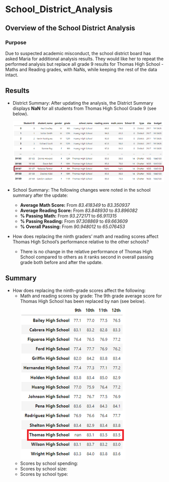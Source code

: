 # School_District_Analysis

## Overview of the School District Analysis

### Purpose
Due to suspected academic misconduct, the school district board has asked Maria for additional analysis results. They would like her to repeat the performed analysis but replace all grade 9 results for Thomas High School - Maths and Reading grades, with NaNs, while keeping the rest of the data intact.

## Results

* District Summary: After updating the analysis, the District Summary displays **NaN** for all students from Thomas High School Grade 9 (see below).

    ![District_Summary](https://github.com/SBaig01/School_District_Analysis/blob/52b0895a0b8ed7f02bef68dce794a13ae62836c9/student_data_complete_df.png)

* School Summary: The following changes were noted in the school summary after the update:
   - **Average Math Score:** From *83.418349* to *83.350937*
   - **Average Reading Score:** From *83.848930* to *83.896082*
   - **% Passing Math:** From *93.272171* to *66.911315*
   - **% Passing Reading:** From *97.308869* to *69.663609*
   - **% Overall Passing:** From *90.948012* to *65.076453*
* How does replacing the ninth graders’ math and reading scores affect Thomas High School’s performance relative to the other schools?
   - There is no change in the relative performance of Thomas High School compared to others as it ranks second in overall passing grade both before and after the update.


## Summary
* How does replacing the ninth-grade scores affect the following:
   - Math and reading scores by grade: The 9th grade average score for Thomas High School has been replaced by nan (see below).
        ![Scores by Grade](https://github.com/SBaig01/School_District_Analysis/blob/ea80b59a9a9583e63958ea4d27f7a7b27d69bb26/a.png)
   - Scores by school spending: 
   - Scores by school size: 
   - Scores by school type: 
